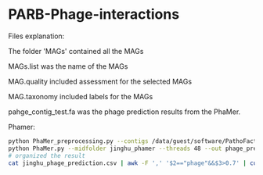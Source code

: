 # PARB-Phage-interactions

Files explanation:

The folder 'MAGs' contained all the MAGs

MAGs.list was the name of the MAGs

MAG.quality included assessment for the selected MAGs

MAG.taxonomy included labels for the MAGs

pahge_contig_test.fa was the phage prediction results from the PhaMer. 

Phamer:

```bash
python PhaMer_preprocessing.py --contigs /data/guest/software/PathoFact/jinghu.fna --midfolder jinghu_phamer --threads 48
python PhaMer.py --midfolder jinghu_phamer --threads 48 --out phage_prediction.csv
# organized the result
cat jinghu_phage_prediction.csv | awk -F ',' '$2=="phage"&&$3>0.7' | cut -d ',' -f1 | while read line; do grep -w -A 1 "${line}" jinghu.fa ; done > phage_prediction.fa
```

